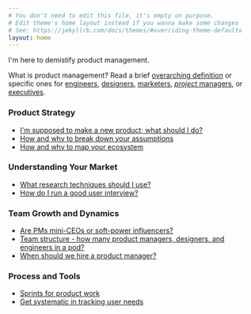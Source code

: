 ```yaml
---
# You don't need to edit this file, it's empty on purpose.
# Edit theme's home layout instead if you wanna make some changes
# See: https://jekyllrb.com/docs/themes/#overriding-theme-defaults
layout: home
---
```


I'm here to demistify product management.

What is product management? Read a brief [overarching definition](definitions/overarching) or specific ones for [engineers](definitions/for-engineers), [designers](definitions/for-designers), [marketers](definitions/for-marketers), [<em>project</em> managers](definitions/for-project-managers), or [executives](definitions/for-executives).

### Product Strategy

* [I'm supposed to make a new product; what should I do?](strategy/new-product-development)
* [How and why to break down your assumptions](strategy/assumptions)
* [How and why to map your ecosystem](strategy/ecosystem-map)

### Understanding Your Market

* [What research techniques should I use?](research/what-techniques)
* [How do I run a good user interview?](research/user-interviews)

### Team Growth and Dynamics

* [Are PMs mini-CEOs or soft-power influencers?](team/mini-ceo-or-soft-power)
* [Team structure - how many product managers, designers, and engineers in a pod?](team/team-structure)
* [When should we hire a product manager?](team/when-to-hire-a-product-manager)

### Process and Tools

* [Sprints for product work](process/sprints-for-product-work)
* [Get systematic in tracking user needs](process/systematic-user-needs)
